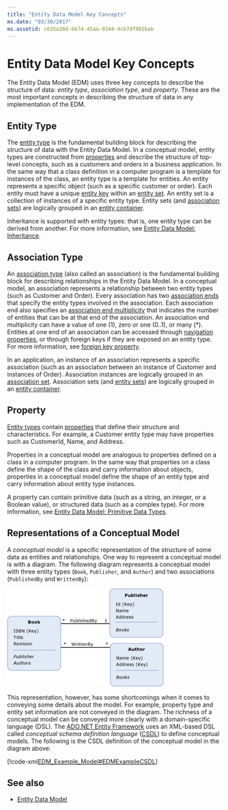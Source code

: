 ```yaml
---
title: "Entity Data Model Key Concepts"
ms.date: "03/30/2017"
ms.assetid: c635a16d-6674-45aa-9344-dcb7df992bab
---
```

# Entity Data Model Key Concepts
The Entity Data Model (EDM) uses three key concepts to describe the structure of data: *entity type*, *association type*, and *property*. These are the most important concepts in describing the structure of data in any implementation of the EDM.  
  
## Entity Type  
 The [entity type](entity-type.md) is the fundamental building block for describing the structure of data with the Entity Data Model. In a conceptual model, entity types are constructed from [properties](property.md) and describe the structure of top-level concepts, such as a customers and orders in a business application. In the same way that a class definition in a computer program is a template for instances of the class, an entity type is a template for entities. An entity represents a specific object (such as a specific customer or order). Each entity must have a unique [entity key](entity-key.md) within an [entity set](entity-set.md).  An entity set is a collection of instances of a specific entity type. Entity sets (and [association sets](association-set.md)) are logically grouped in an [entity container](entity-container.md).  
  
 Inheritance is supported with entity types: that is, one entity type can be derived from another. For more information, see [Entity Data Model: Inheritance](entity-data-model-inheritance.md).  
  
## Association Type  
 An [association type](association-type.md) (also called an association) is the fundamental building block for describing relationships in the Entity Data Model. In a conceptual model, an association represents a relationship between two entity types (such as Customer and Order). Every association has two [association ends](association-end.md) that specify the entity types involved in the association. Each association end also specifies an [association end multiplicity](association-end-multiplicity.md) that indicates the number of entities that can be at that end of the association. An association end multiplicity can have a value of one (1), zero or one (0..1), or many (\*). Entities at one end of an association can be accessed through [navigation properties](navigation-property.md), or through foreign keys if they are exposed on an entity type. For more information, see [foreign key property](foreign-key-property.md).  
  
 In an application, an instance of an association represents a specific association (such as an association between an instance of Customer and instances of Order). Association instances are logically grouped in an [association set](association-set.md). Association sets (and [entity sets](entity-set.md)) are logically grouped in an [entity container](entity-container.md).  
  
## Property  
 [Entity types](entity-type.md) contain [properties](property.md) that define their structure and characteristics. For example, a Customer entity type may have properties such as CustomerId, Name, and Address.  
  
 Properties in a conceptual model are analogous to properties defined on a class in a computer program. In the same way that properties on a class define the shape of the class and carry information about objects, properties in a conceptual model define the shape of an entity type and carry information about entity type instances.  
  
 A property can contain primitive data (such as a string, an integer, or a Boolean value), or structured data (such as a complex type). For more information, see [Entity Data Model: Primitive Data Types](entity-data-model-primitive-data-types.md).  
  
## Representations of a Conceptual Model  
 A *conceptual model* is a specific representation of the structure of some data as entities and relationships. One way to represent a conceptual model is with a diagram. The following diagram represents a conceptual model with three entity types (`Book`, `Publisher`, and `Author`) and two associations (`PublishedBy` and `WrittenBy`):  
  
 ![Diagram showing a conceptual model with three entity types.](./media/entity-data-model-key-concepts/conceptual-model-entity-types-associations.gif)  
  
 This representation, however, has some shortcomings when it comes to conveying some details about the model. For example, property type and entity set information are not conveyed in the diagram. The richness of a conceptual model can be conveyed more clearly with a domain-specific language (DSL). The [ADO.NET Entity Framework](./ef/index.md) uses an XML-based DSL called *conceptual schema definition language* ([CSDL](/ef/ef6/modeling/designer/advanced/edmx/csdl-spec)) to define conceptual models. The following is the CSDL definition of the conceptual model in the diagram above:  
  
 [!code-xml[EDM_Example_Model#EDMExampleCSDL](../../../../samples/snippets/xml/VS_Snippets_Data/edm_example_model/xml/books.edmx#edmexamplecsdl)]  
  
## See also

- [Entity Data Model](entity-data-model.md)
